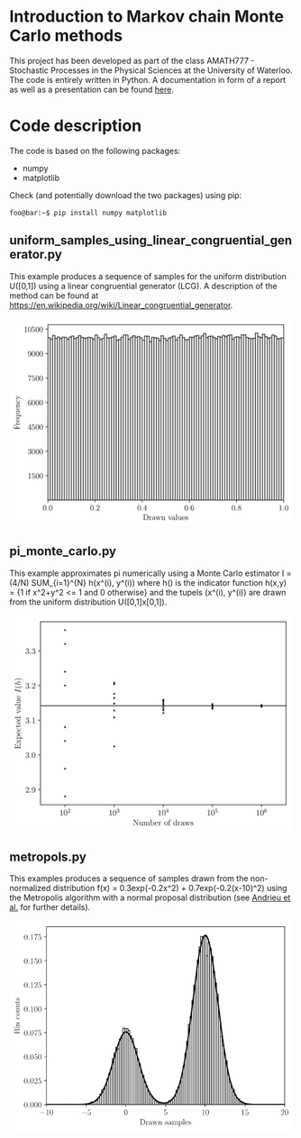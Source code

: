 # Introduction to Markov chain Monte Carlo methods
This project has been developed as part of the class AMATH777 - Stochastic Processes in the Physical Sciences at the University of Waterloo. The code is entirely written in Python. A documentation in form of a report as well as a presentation can be found [here](https://github.com/timudk/introduction_to_mcmc/tree/master/documentation).

# Code description
The code is based on the following packages:
* numpy 
* matplotlib

Check (and potentially download the two packages) using pip:
```console
foo@bar:~$ pip install numpy matplotlib
```

## uniform_samples_using_linear_congruential_generator.py
This example produces a sequence of samples for the uniform distribution U([0,1]) using a linear congruential generator (LCG). A description of the method can be found at https://en.wikipedia.org/wiki/Linear_congruential_generator.

![Caption for the picture.](/sample_output/uniform_samples.jpg) 

## pi_monte_carlo.py
This example approximates pi numerically using a Monte Carlo estimator I = (4/N) SUM_{i=1}^{N} h(x^(i), y^(i)) where h() is the indicator function h(x,y) = {1 if x^2+y^2 <= 1 and 0 otherwise} and the tupels (x^(i), y^(i)) are drawn from the uniform distribution U([0,1]x[0,1]).

![Caption for the picture.](/sample_output/pi_monte_carlo.jpg) 

## metropols.py
This examples produces a sequence of samples drawn from the non-normalized distribution f(x) = 0.3exp(-0.2x^2) + 0.7exp(-0.2(x-10)^2) using the Metropolis algorithm with a normal proposal distribution (see [Andrieu et al.](http://www.cs.ubc.ca/~arnaud/andrieu_defreitas_doucet_jordan_intromontecarlomachinelearning.pdf) for further details).

![Caption for the picture.](/sample_output/metropolis.jpg) 
